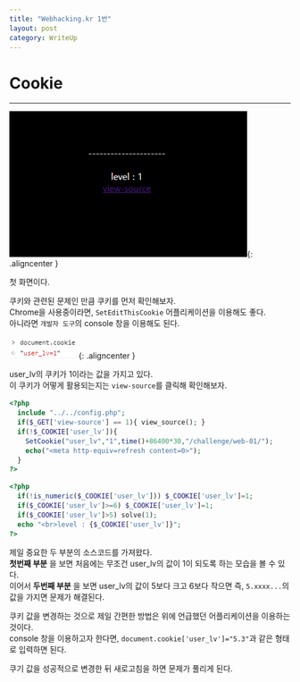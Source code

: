 ```yaml
---
title: "Webhacking.kr 1번"
layout: post
category: WriteUp
---
```

# Cookie

---
![](/assets/images/webhacking/webkr1/w-p-1.png){: .aligncenter }

첫 화면이다.

쿠키와 관련된 문제인 만큼 쿠키를 먼저 확인해보자.  
Chrome을 사용중이라면, `SetEditThisCookie` 어플리케이션을 이용해도 좋다.  
아니라면 `개발자 도구`의 console 창을 이용해도 된다.

![](/assets/images/webhacking/webkr1/w-p-2.png){: .aligncenter }

user_lv의 쿠키가 1이라는 값을 가지고 있다.  
이 쿠키가 어떻게 활용되는지는 `view-source`를 클릭해 확인해보자.


```php
<?php
  include "../../config.php";
  if($_GET['view-source'] == 1){ view_source(); }
  if(!$_COOKIE['user_lv']){
    SetCookie("user_lv","1",time()+86400*30,"/challenge/web-01/");
    echo("<meta http-equiv=refresh content=0>");
  }
?>
```
```php
<?php
  if(!is_numeric($_COOKIE['user_lv'])) $_COOKIE['user_lv']=1;
  if($_COOKIE['user_lv']>=6) $_COOKIE['user_lv']=1;
  if($_COOKIE['user_lv']>5) solve(1);
  echo "<br>level : {$_COOKIE['user_lv']}";
?>
```

제일 중요한 두 부분의 소스코드를 가져왔다.  
__첫번째 부분__ 을 보면 처음에는 무조건 user_lv의 값이 1이 되도록 하는 모습을 볼 수 있다.  
이어서 __두번째 부분__ 을 보면 user_lv의 값이 5보다 크고 6보다 작으면 즉, `5.xxxx...`의 값을 가지면 문제가 해결된다.

쿠키 값을 변경하는 것으로 제일 간편한 방법은 위에 언급했던 어플리케이션을 이용하는 것이다.  
console 창을 이용하고자 한다면, `document.cookie['user_lv']="5.3"`과 같은 형태로 입력하면 된다.

쿠기 값을 성공적으로 변경한 뒤 새로고침을 하면 문제가 풀리게 된다.
